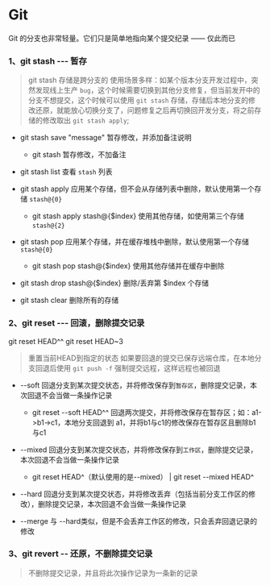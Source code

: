 # Git

Git 的分支也非常轻量。它们只是简单地指向某个提交纪录 —— 仅此而已

### 1、git stash --- 暂存

> git stash 存储是跨分支的
> 使用场景多样：如某个版本分支开发过程中，突然发现线上生产 `bug`，这个时候需要切换到其他分支修复，但当前发开中的分支不想提交，这个时候可以使用 `git stash` 存储，存储后本地分支的修改还原，就能放心切换分支了，问题修复之后再切换回开发分支，将之前存储的修改取出 `git stash apply`;

+ git stash save "message" 暂存修改，并添加备注说明
    - git stash 暂存修改，不加备注

+ git stash list 查看 `stash` 列表

+ git stash apply 应用某个存储，但不会从存储列表中删除，默认使用第一个存储 `stash@{0}`
    - git stash apply stash@{$index} 使用其他存储，如使用第三个存储 `stash@{2}`

+ git stash pop 应用某个存储，并在缓存堆栈中删除，默认使用第一个存储 `stash@{0}`
    - git stash pop stash@{$index} 使用其他存储并在缓存中删除

+ git stash drop stash@{$index} 删除/丢弃第 $index 个存储

+ git stash clear 删除所有的存储


### 2、git reset --- 回滚，删除提交记录

git reset HEAD^^
git reset HEAD~3

> 重置当前HEAD到指定的状态
> 如果要回退的提交已保存远端仓库，在本地分支回退后使用 `git push -f` 强制提交远程，这样远程也被回退

+ --soft 回退分支到某次提交状态，并将修改保存到`暂存区`，删除提交记录，本次回退不会当做一条操作记录
    - git reset --soft HEAD^^ 回退两次提交，并将修改保存在暂存区；如：a1->b1->c1，本地分支回退到 a1，并将b1与c1的修改保存在暂存区且删除b1与c1

+ --mixed 回退分支到某次提交状态，并将修改保存到`工作区`，删除提交记录，本次回退不会当做一条操作记录
    - git reset HEAD^（默认使用的是--mixed） | git reset --mixed HEAD^

+ --hard 回退分支到某次提交状态，并将修改丢弃（包括当前分支工作区的修改），删除提交记录，本次回退不会当做一条操作记录

+ --merge 与 --hard类似，但是不会丢弃工作区的修改，只会丢弃回退记录的修改


### 3、git revert -- 还原，不删除提交记录

> 不删除提交记录，并且将此次操作记录为一条新的记录